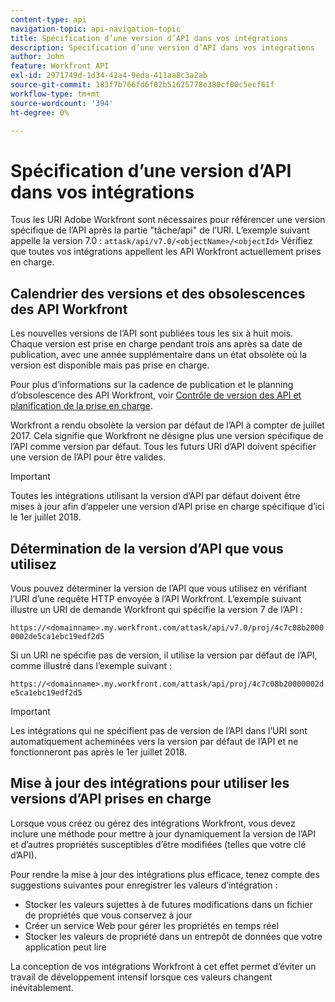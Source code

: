 ```yaml
---
content-type: api
navigation-topic: api-navigation-topic
title: Spécification d’une version d’API dans vos intégrations
description: Spécification d’une version d’API dans vos intégrations
author: John
feature: Workfront API
exl-id: 2971749d-1d34-42a4-9eda-411aa8c3a2ab
source-git-commit: 183f7b766fd6f02b51625778e380cf00c5ecf61f
workflow-type: tm+mt
source-wordcount: '394'
ht-degree: 0%

---
```


# Spécification d’une version d’API dans vos intégrations

Tous les URI Adobe Workfront sont nécessaires pour référencer une version spécifique de l’API après la partie &quot;tâche/api&quot; de l’URI. L’exemple suivant appelle la version 7.0 :
`attask/api/v7.0/<objectName>/<objectId>` Vérifiez que toutes vos intégrations appellent les API Workfront actuellement prises en charge.

## Calendrier des versions et des obsolescences des API Workfront

Les nouvelles versions de l’API sont publiées tous les six à huit mois. Chaque version est prise en charge pendant trois ans après sa date de publication, avec une année supplémentaire dans un état obsolète où la version est disponible mais pas prise en charge.

Pour plus d’informations sur la cadence de publication et le planning d’obsolescence des API Workfront, voir [Contrôle de version des API et planification de la prise en charge](../../wf-api/api/api-version-support-schedule.md).

Workfront a rendu obsolète la version par défaut de l’API à compter de juillet 2017. Cela signifie que Workfront ne désigne plus une version spécifique de l’API comme version par défaut. Tous les futurs URI d’API doivent spécifier une version de l’API pour être valides.

>[!IMPORTANT]
>
> Toutes les intégrations utilisant la version d’API par défaut doivent être mises à jour afin d’appeler une version d’API prise en charge spécifique d’ici le 1er juillet 2018.

## Détermination de la version d’API que vous utilisez

Vous pouvez déterminer la version de l’API que vous utilisez en vérifiant l’URI d’une requête HTTP envoyée à l’API Workfront. L’exemple suivant illustre un URI de demande Workfront qui spécifie la version 7 de l’API :

`https://<domainname>.my.workfront.com/attask/api/v7.0/proj/4c7c08b20000002de5ca1ebc19edf2d5`

Si un URI ne spécifie pas de version, il utilise la version par défaut de l’API, comme illustré dans l’exemple suivant :

`https://<domainname>.my.workfront.com/attask/api/proj/4c7c08b20000002de5ca1ebc19edf2d5`

>[!IMPORTANT]
>
> Les intégrations qui ne spécifient pas de version de l’API dans l’URI sont automatiquement acheminées vers la version par défaut de l’API et ne fonctionneront pas après le 1er juillet 2018.

## Mise à jour des intégrations pour utiliser les versions d’API prises en charge

Lorsque vous créez ou gérez des intégrations Workfront, vous devez inclure une méthode pour mettre à jour dynamiquement la version de l’API et d’autres propriétés susceptibles d’être modifiées (telles que votre clé d’API).

Pour rendre la mise à jour des intégrations plus efficace, tenez compte des suggestions suivantes pour enregistrer les valeurs d’intégration :

* Stocker les valeurs sujettes à de futures modifications dans un fichier de propriétés que vous conservez à jour
* Créer un service Web pour gérer les propriétés en temps réel
* Stocker les valeurs de propriété dans un entrepôt de données que votre application peut lire

La conception de vos intégrations Workfront à cet effet permet d’éviter un travail de développement intensif lorsque ces valeurs changent inévitablement.
